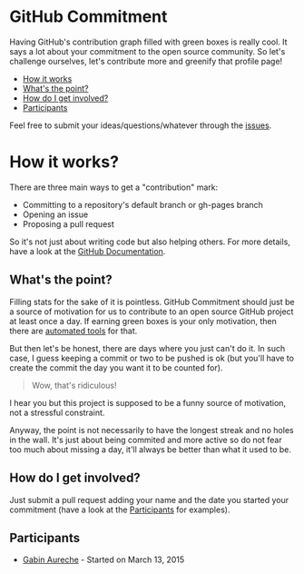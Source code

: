 # GitHub Commitment

Having GitHub's contribution graph filled with green boxes is really cool.
It says a lot about your commitment to the open source community.
So let's challenge ourselves, let's contribute more and greenify that profile page!

* [How it works](#how-it-works)
* [What's the point?](#whats-the-point)
* [How do I get involved?](#how-do-i-get-involved)
* [Participants](#participants)

Feel free to submit your ideas/questions/whatever through the [issues](https://github.com/Zhouzi/github-commitment/issues).

# How it works?

There are three main ways to get a "contribution" mark:

* Committing to a repository's default branch or gh-pages branch
* Opening an issue
* Proposing a pull request

So it's not just about writing code but also helping others.
For more details, have a look at the [GitHub Documentation](https://help.github.com/categories/graphs-and-contributions/).

## What's the point?

Filling stats for the sake of it is pointless.
GitHub Commitment should just be a source of motivation for us to contribute to an open source GitHub project at least once a day.
If earning green boxes is your only motivation, then there are [automated tools](https://github.com/avinassh/rockstar) for that.

But then let's be honest, there are days where you just can't do it.
In such case, I guess keeping a commit or two to be pushed is ok (but you'll have to create the commit the day you want it to be counted for).

> Wow, that's ridiculous!

I hear you but this project is supposed to be a funny source of motivation, not a stressful constraint.

Anyway, the point is not necessarily to have the longest streak and no holes in the wall.
It's just about being commited and more active so do not fear too much about missing a day, it'll always be better than what it used to be.

## How do I get involved?

Just submit a pull request adding your name and the date you started your commitment (have a look at the [Participants](#participants) for examples).

## Participants

* [Gabin Aureche](https://github.com/zhouzi) - Started on March 13, 2015
